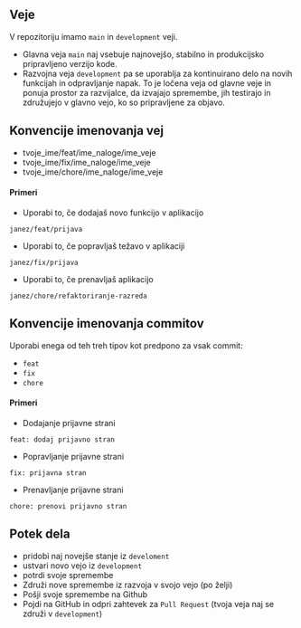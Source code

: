 
## Veje
V repozitoriju imamo `main` in `development` veji. 

- Glavna veja `main` naj vsebuje najnovejšo, stabilno in produkcijsko pripravljeno verzijo kode.
- Razvojna veja `development` pa se uporablja za kontinuirano delo na novih funkcijah in odpravljanje napak. To je ločena veja od glavne veje in ponuja prostor za razvijalce, da izvajajo spremembe, jih testirajo in združujejo v glavno vejo, ko so pripravljene za objavo.
 

## Konvencije imenovanja vej
- tvoje_ime/feat/ime_naloge/ime_veje
- tvoje_ime/fix/ime_naloge/ime_veje
- tvoje_ime/chore/ime_naloge/ime_veje

#### Primeri
- Uporabi to, če dodajaš novo funkcijo v aplikacijo

`janez/feat/prijava`

- Uporabi to, če popravljaš težavo v aplikaciji

`janez/fix/prijava`

- Uporabi to, če prenavljaš aplikacijo

`janez/chore/refaktoriranje-razreda`

## Konvencije imenovanja commitov

Uporabi enega od teh treh tipov kot predpono za vsak commit:

- `feat`
- `fix`
- `chore`

#### Primeri

- Dodajanje prijavne strani

`feat: dodaj prijavno stran`

- Popravljanje prijavne strani

`fix: prijavna stran`

- Prenavljanje prijavne strani

`chore: prenovi prijavno stran`

## Potek dela
- pridobi naj novejše stanje iz `develoment`
- ustvari novo vejo iz `development`
- potrdi svoje spremembe
- Združi nove spremembe iz razvoja v svojo vejo (po želji)
- Pošji svoje spremembe na Github
- Pojdi na GitHub in odpri zahtevek za `Pull Request` (tvoja veja naj se združi v `development`)
